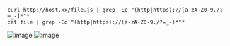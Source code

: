 	curl http://host.xx/file.js | grep -Eo "(http|https)://[a-zA-Z0-9./?=_-]*"*
	cat file | grep -Eo "(http|https)://[a-zA-Z0-9./?=_-]*"*
![image](/assets/Pentest_Note/master/img/684.png)
![image](/assets/Pentest_Note/master/img/685.png)